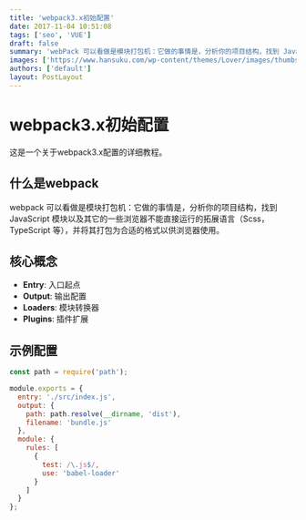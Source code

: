 ```yaml
---
title: 'webpack3.x初始配置'
date: 2017-11-04 10:51:08
tags: ['seo', 'VUE']
draft: false
summary: 'webPack 可以看做是模块打包机：它做的事情是，分析你的项目结构，找到 JavaScript 模块以及其它的一些浏览器不能直接运行的拓展语言（Scss，TypeScript 等），并将其打包为合适的格式以供浏览器使...'
images: ['https://www.hansuku.com/wp-content/themes/Lover/images/thumbs/1.jpg']
authors: ['default']
layout: PostLayout
---
```


# webpack3.x初始配置

这是一个关于webpack3.x配置的详细教程。

## 什么是webpack

webpack 可以看做是模块打包机：它做的事情是，分析你的项目结构，找到 JavaScript 模块以及其它的一些浏览器不能直接运行的拓展语言（Scss，TypeScript 等），并将其打包为合适的格式以供浏览器使用。

## 核心概念

- **Entry**: 入口起点
- **Output**: 输出配置
- **Loaders**: 模块转换器
- **Plugins**: 插件扩展

## 示例配置

```javascript
const path = require('path');

module.exports = {
  entry: './src/index.js',
  output: {
    path: path.resolve(__dirname, 'dist'),
    filename: 'bundle.js'
  },
  module: {
    rules: [
      {
        test: /\.js$/,
        use: 'babel-loader'
      }
    ]
  }
};
```